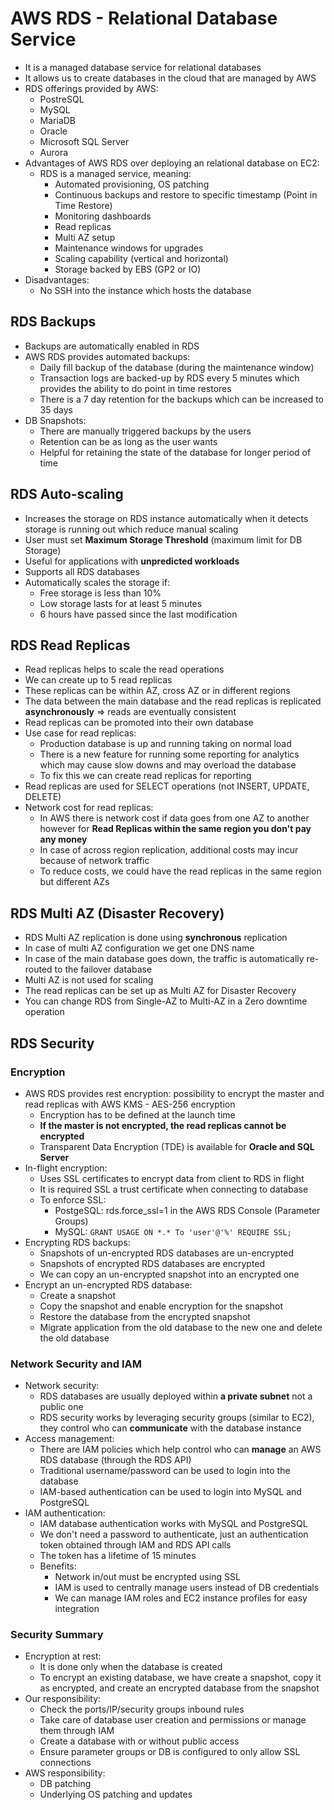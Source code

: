 # AWS RDS - Relational Database Service

- It is a managed database service for relational databases
- It allows us to create databases in the cloud that are managed by AWS
- RDS offerings provided by AWS:
    - PostreSQL
    - MySQL
    - MariaDB
    - Oracle
    - Microsoft SQL Server
    - Aurora
- Advantages of AWS RDS over deploying an relational database on EC2:
    - RDS is a managed service, meaning:
        - Automated provisioning, OS patching
        - Continuous backups and restore to specific timestamp (Point in Time Restore)
        - Monitoring dashboards
        - Read replicas
        - Multi AZ setup
        - Maintenance windows for upgrades
        - Scaling capability (vertical and horizontal)
        - Storage backed by EBS (GP2 or IO)
- Disadvantages:
    - No SSH into the instance which hosts the database

## RDS Backups

- Backups are automatically enabled in RDS
- AWS RDS provides automated backups:
    - Daily fill backup of the database (during the maintenance window)
    - Transaction logs are backed-up by RDS every 5 minutes which provides the ability to do point in time restores
    - There is a 7 day retention for the backups which can be increased to 35 days
- DB Snapshots:
    - There are manually triggered backups by the users
    - Retention can be as long as the user wants
    - Helpful for retaining the state of the database for longer period of time

## RDS Auto-scaling

- Increases the storage on RDS instance automatically when it detects storage is running out which reduce manual scaling
- User must set **Maximum Storage Threshold** (maximum limit for DB Storage)
- Useful for applications with **unpredicted workloads**
- Supports all RDS databases
- Automatically scales the storage if:
    - Free storage is less than 10%
    - Low storage lasts for at least 5 minutes
    - 6 hours have passed since the last modification  

## RDS Read Replicas

- Read replicas helps to scale the read operations
- We can create up to 5 read replicas
- These replicas can be within AZ, cross AZ or in different regions
- The data between the main database and the read replicas is replicated **asynchronously** => reads are eventually consistent
- Read replicas can be promoted into their own database
- Use case for read replicas:
    - Production database is up and running taking on normal load
    - There is a new feature for running some reporting for analytics which may cause slow downs and may overload the database
    - To fix this we can create read replicas for reporting
- Read replicas are used for SELECT operations (not INSERT, UPDATE, DELETE)
- Network cost for read replicas:
    - In AWS there is network cost if data goes from one AZ to another however for **Read Replicas within the same region you don't pay any money**
    - In case of across region replication, additional costs may incur because of network traffic
    - To reduce costs, we could have the read replicas in the same region but different AZs

## RDS Multi AZ (Disaster Recovery)

- RDS Multi AZ replication is done using **synchronous** replication
- In case of multi AZ configuration we get one DNS name
- In case of the main database goes down, the traffic is automatically re-routed to the failover database
- Multi AZ is not used for scaling
- The read replicas can be set up as Multi AZ for Disaster Recovery
- You can change RDS from Single-AZ to Multi-AZ in a Zero downtime operation

## RDS Security

### Encryption

- AWS RDS provides rest encryption: possibility to encrypt the master and read replicas with AWS KMS - AES-256 encryption
    - Encryption has to be defined at the launch time
    - **If the master is not encrypted, the read replicas cannot be encrypted**
    - Transparent Data Encryption (TDE) is available for **Oracle and SQL Server**
- In-flight encryption:
    - Uses SSL certificates to encrypt data from client to RDS in flight
    - It is required SSL a trust certificate when connecting to database
    - To enforce SSL:
        - PostgeSQL: rds.force_ssl=1 in the AWS RDS Console (Parameter Groups)
        - MySQL: `GRANT USAGE ON *.* To 'user'@'%' REQUIRE SSL;`
- Encrypting RDS backups:
    - Snapshots of un-encrypted RDS databases are un-encrypted
    - Snapshots of encrypted RDS databases are encrypted
    - We can copy an un-encrypted snapshot into an encrypted one
- Encrypt an un-encrypted RDS database:
    - Create a snapshot
    - Copy the snapshot and enable encryption for the snapshot
    - Restore the database from the encrypted snapshot
    - Migrate application from the old database to the new one and delete the old database

### Network Security and IAM

- Network security:
    - RDS databases are usually deployed within **a private subnet** not a public one
    - RDS security works by leveraging security groups (similar to EC2), they control who can **communicate** with the database instance
- Access management:
    - There are IAM policies which help control who can **manage** an AWS RDS database (through the RDS API)
    - Traditional username/password can be used to login into the database
    - IAM-based authentication can be used to login into MySQL and PostgreSQL 
- IAM authentication:
    - IAM database authentication works with MySQL and PostgreSQL
    - We don't need a password to authenticate, just an authentication token obtained through IAM and RDS API calls
    - The token has a lifetime of 15 minutes
    - Benefits:
        - Network in/out must be encrypted using SSL
        - IAM is used to centrally manage users instead of DB credentials
        - We can manage IAM roles and EC2 instance profiles for easy integration

### Security Summary

- Encryption at rest:
    - It is done only when the database is created
    - To encrypt an existing database, we have create a snapshot, copy it as encrypted, and create an encrypted database from the snapshot
- Our responsibility:
    - Check the ports/IP/security groups inbound rules
    - Take care of database user creation and permissions or manage them through IAM
    - Create a database with or without public access
    - Ensure parameter groups or DB is configured to only allow SSL connections
- AWS responsibility:
    - DB patching
    - Underlying OS patching and updates



